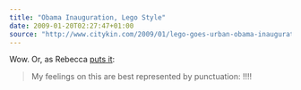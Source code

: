 ```yaml
---
title: "Obama Inauguration, Lego Style"
date: 2009-01-20T02:27:47+01:00
source: "http://www.citykin.com/2009/01/lego-goes-urban-obama-inauguration.html"
---
```


Wow. Or, as Rebecca [puts it](http://midnightbreakfast.com/2009/01/lego-obama-inauguration/):

> My feelings on this are best represented by punctuation: !!!!
